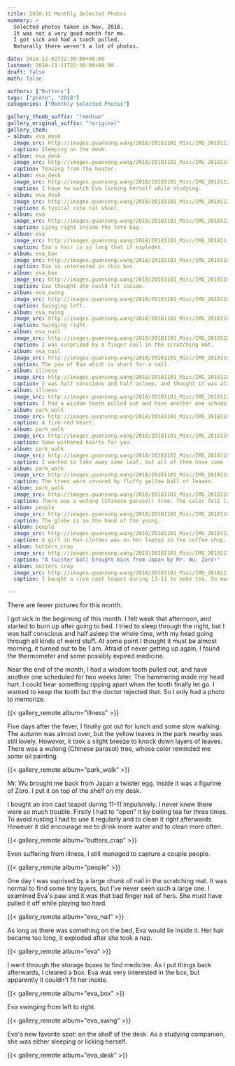 ```yaml
---
title: 2018-11 Monthly Selected Photos
summary: >
  Selected photos taken in Nov. 2018.
  It was not a very good month for me.
  I got sick and had a tooth pulled.
  Naturally there weren't a lot of photos.

date: 2018-12-02T22:30:00+08:00
lastmod: 2018-11-11T22:30:00+08:00
draft: false
math: false

authors: ["Butters"]
tags: ["photo", "2018"]
categories: ["Monthly Selected Photos"]

gallery_thumb_suffix: "!medium"
gallery_original_suffix: "!original"
gallery_item:
- album: eva_desk
  image_src: http://images.guansong.wang/2018/20181101_Misc/IMG_20181119_002042.jpg
  caption: Sleeping on the desk.
- album: eva_desk
  image_src: http://images.guansong.wang/2018/20181101_Misc/IMG_20181106_125242.jpg
  caption: Teasing from the heater.
- album: eva_desk
  image_src: http://images.guansong.wang/2018/20181101_Misc/IMG_20181120_121048.jpg
  caption: I have to watch Eva licking herself while studying.
- album: eva_desk
  image_src: http://images.guansong.wang/2018/20181101_Misc/IMG_20181124_134633.jpg
  caption: A typical cute cat shoot.
- album: eva
  image_src: http://images.guansong.wang/2018/20181101_Misc/IMG_20181120_213411.jpg
  caption: Lying right inside the tote bag.
- album: eva
  image_src: http://images.guansong.wang/2018/20181101_Misc/IMG_20181118_123721.jpg
  caption: Eva's hair is so long that it explodes.
- album: eva_box
  image_src: http://images.guansong.wang/2018/20181101_Misc/IMG_20181104_132141.jpg
  caption: Eva is interested in this box.
- album: eva_box
  image_src: http://images.guansong.wang/2018/20181101_Misc/IMG_20181104_132959.jpg
  caption: Eva thought she could fit inside.
- album: eva_swing
  image_src: http://images.guansong.wang/2018/20181101_Misc/IMG_20181104_153145.jpg
  caption: Swinging left.
- album: eva_swing
  image_src: http://images.guansong.wang/2018/20181101_Misc/IMG_20181104_153138.jpg
  caption: Swinging right.
- album: eva_nail
  image_src: http://images.guansong.wang/2018/20181101_Misc/IMG_20181101_123643.jpg
  caption: I was surprised by a finger nail in the scratching mat.
- album: eva_nail
  image_src: http://images.guansong.wang/2018/20181101_Misc/IMG_20181101_145652.jpg
  caption: The paw of Eva which is short for a nail.
- album: illness
  image_src: http://images.guansong.wang/2018/20181101_Misc/IMG_20181103_011500.jpg
  caption: I was half conscious and half asleep, and thought it was almost morning. It turned out to be 1 am. I found the thermometer, it read a dreadful 39 degree.
- album: illness
  image_src: http://images.guansong.wang/2018/20181101_Misc/IMG_20181123_111727.jpg
  caption: I had a wisdom tooth pulled out and have another one scheduled for two weeks later. The tooth appears large in my dentist's tiny hand.
- album: park_walk
  image_src: http://images.guansong.wang/2018/20181101_Misc/IMG_20181106_143359.jpg
  caption: A fire-red heart.
- album: park_walk
  image_src: http://images.guansong.wang/2018/20181101_Misc/IMG_20181106_143503.jpg
  caption: Some withered hearts for you.
- album: park_walk
  image_src: http://images.guansong.wang/2018/20181101_Misc/IMG_20181106_143543.jpg
  caption: I wanted to take away some leaf, but all of them have some flaws.
- album: park_walk
  image_src: http://images.guansong.wang/2018/20181101_Misc/IMG_20181106_143858.jpg
  caption: The trees were covered by fluffy yellow ball of leaves.
- album: park_walk
  image_src: http://images.guansong.wang/2018/20181101_Misc/IMG_20181106_144137.jpg
  caption: There was a wutong (Chinese parasol) tree. The color felt like an oil painting.
- album: people
  image_src: http://images.guansong.wang/2018/20181101_Misc/IMG_20181106_143034.jpg
  caption: The globe is in the hand of the young.
- album: people
  image_src: http://images.guansong.wang/2018/20181101_Misc/IMG_20181122_133847.jpg
  caption: A girl in Han clothes was on her laptop in the coffee shop.
- album: butters_crap
  image_src: http://images.guansong.wang/2018/20181101_Misc/IMG_20181110_203755.jpg
  caption: "A twister ball brought back from Japan by Mr. Wu: Zoro!"
- album: butters_crap
  image_src: http://images.guansong.wang/2018/20181101_Misc/IMG_20181117_184800.jpg
  caption: I bought a iron cast teapot during 11-11 to make tea. So much trouble.

---
```


There are fewer pictures for this month.

I got sick in the beginning of this month.
I felt weak that afternoon, and started to burn up after going to bed.
I tried to sleep through the night,
but I was half conscious and half asleep the whole time,
with my head going through all kinds of weird stuff.
At some point I thought it must be almost morning,
it turned out to be 1 am.
Afraid of never getting up again,
I found the thermometer and some possibly expired medicine.

Near the end of the month,
I had a wisdom tooth pulled out,
and have another one scheduled for two weeks later.
The hammering made my head hurt.
I could hear something ripping apart when the tooth finally let go.
I wanted to keep the tooth but the doctor rejected that.
So I only had a photo to memorize.

{{< gallery_remote album="illness" >}}

Five days after the fever,
I finally got out for lunch and some slow walking.
The autumn was almost over,
but the yellow leaves in the park nearby was still lovely.
However, it took a slight breeze to knock down layers of leaves.
There was a wutong (Chinese parasol) tree,
whose color reminded me some oil painting.

{{< gallery_remote album="park_walk" >}}

Mr. Wu brought me back from Japan a twister egg.
Inside it was a figurine of Zoro.
I put it on top of the shelf on my desk.

I bought an iron cast teapot during 11-11 impulsively.
I never knew there were so much trouble.
Firstly I had to "open" it by boiling tea for three times.
To avoid rusting I had to use it regularly and
to clean it right afterwards.
However it did encourage me to drink more water
and to clean more often.

{{< gallery_remote album="butters_crap" >}}

Even suffering from illness,
I still managed to capture a couple people.

{{< gallery_remote album="people" >}}

One day I was suprised by a large chunk of nail
in the scratching mat.
It was normal to find some tiny layers,
but I've never seen such a large one.
I examined Eva's paw and it was that bad finger nail of hers.
She must have pulled it off while playing too hard.

{{< gallery_remote album="eva_nail" >}}

As long as there was something on the bed,
Eva would lie inside it.
Her hair became too long,
it exploded after she took a nap.

{{< gallery_remote album="eva" >}}

I went through the storage boxes to find medicine.
As I put things back afterwards, I cleared a box.
Eva was very interested in the box,
but apparently it couldn't fit her inside.

{{< gallery_remote album="eva_box" >}}

Eva swinging from left to right.

{{< gallery_remote album="eva_swing" >}}

Eva's new favorite spot: on the shelf of the desk.
As a studying companion, she was either sleeping
or licking herself.

{{< gallery_remote album="eva_desk" >}}